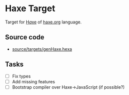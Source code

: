 # Haxe Target

Target for [H*a*xe](https://en.wikipedia.org/wiki/Haxe) of [haxe.org](https://haxe.org) language.

## Source code

- [source/targets/genHaxe.hexa](https://github.com/hexalang/hexa/blob/kawaii/source/targets/genHaxe.hexa)

## Tasks

- [ ] Fix types
- [ ] Add missing features
- [ ] Bootstrap compiler over Haxe->JavaScript (if possible?)
